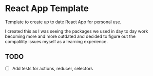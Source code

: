 # React App Template

Template to create up to date React App for personal use.

I created this as I was seeing the packages we used in day to day work becoming more and more outdated and decided to figure out the compatility issues myself as a learning experience.

## TODO

- [ ] Add tests for actions, reducer, selectors
